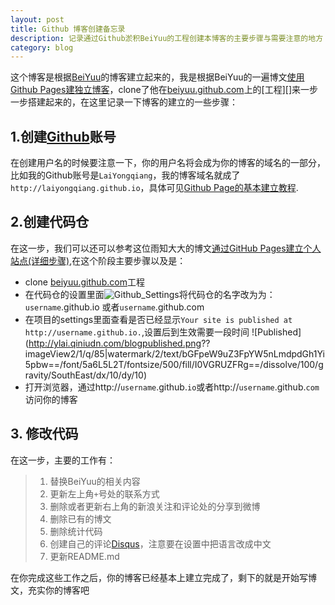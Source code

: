 ```yaml
---
layout: post
title: Github 博客创建备忘录
description: 记录通过Github淤积BeiYuu的工程创建本博客的主要步骤与需要注意的地方
category: blog
---
```


这个博客是根据[BeiYuu][]的博客建立起来的，我是根据BeiYuu的一遍博文[使用Github Pages建独立博客][]，clone了他在[beiyuu.github.com][]上的[工程][]来一步一步搭建起来的，在这里记录一下博客的建立的一些步骤： 

## 1.创建[Github][]账号
在创建用户名的时候要注意一下，你的用户名将会成为你的博客的域名的一部分，比如我的Github账号是`LaiYongqiang`，我的博客域名就成了`http://laiyongqiang.github.io`，具体可见[Github Page的基本建立教程][].

## 2.创建代码仓
在这一步，我们可以还可以参考这位雨知大大的博文[通过GitHub Pages建立个人站点(详细步骤)],在这个阶段主要步骤以及是：
- clone [beiyuu.github.com][]工程
- 在代码仓的设置里面![Github_Settings](http://ylai.qiniudn.com/bloggithub_settings.png?imageView/2/w/640/h/960)将代码仓的名字改为为：`username`.github.io 或者`username`.github.com 
- 在项目的settings里面查看是否已经显示`Your site is published at http://username.github.io.`,设置后到生效需要一段时间
  ![Published](http://ylai.qiniudn.com/blogpublished.png?? imageView2/1/q/85|watermark/2/text/bGFpeW9uZ3FpYW5nLmdpdGh1Yi5pbw==/font/5a6L5L2T/fontsize/500/fill/I0VGRUZFRg==/dissolve/100/gravity/SouthEast/dx/10/dy/10) 
- 打开浏览器，通过http://`username`.github.`io`或者http://`username`.github.`com`访问你的博客
 
## 3. 修改代码
在这一步，主要的工作有：
> 1. 替换BeiYuu的相关内容
> 2. 更新左上角`+`号处的联系方式
> 3. 删除或者更新右上角的新浪关注和评论处的分享到微博
> 4. 删除已有的博文
> 5. 删除统计代码
> 6. 创建自己的评论[Disqus][]，注意要在设置中把语言改成中文
> 7. 更新README.md  

在你完成这些工作之后，你的博客已经基本上建立完成了，剩下的就是开始写博文，充实你的博客吧


[Github]: https://github.com/ "Github"
[BeiYuu]:    http://beiyuu.com  "BeiYuu"
[使用Github Pages建独立博客]: http://beiyuu.com/github-pages/
[beiyuu.github.com]:https://github.com/beiyuu/beiyuu.github.com
[Github Page的基本建立教程]: http://pages.github.com/ "Github Pages"
[通过GitHub Pages建立个人站点(详细步骤)]: http://www.cnblogs.com/purediy/archive/2013/03/07/2948892.html
[Disqus]: http://disqus.com/ "Disqus"
